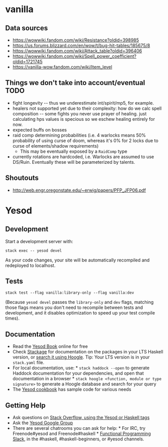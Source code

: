 # vanilla
## Data sources
- https://wowwiki.fandom.com/wiki/Resistance?oldid=398985
- https://us.forums.blizzard.com/en/wow/t/bug-hit-tables/185675/8
- https://wowwiki.fandom.com/wiki/Attack_table?oldid=396406
- https://wowwiki.fandom.com/wiki/Spell_power_coefficient?oldid=1721745
- https://vanilla-wow.fandom.com/wiki/Item_level

## Things we don't take into account/eventual TODO
- fight longevity -- thus we underestimate int/spirit/mp5, for example.
- healers not supported yet due to their complexity: how do we calc spell composition -- some fights you never use prayer of healing. just calculating hps values is specious so we eschew healing entirely for now.
- expected buffs on bosses
- raid comp determining probabilities (i.e. 4 warlocks means 50% probability of using curse of doom, whereas it's 0% for 2 locks due to curse of elements/shadow requirements)
  - This may be eventually exposed by a `RaidComp` type
- currently rotations are hardcoded, i.e. Warlocks are assumed to use DS/Ruin. Eventually these will be parameterized by talents.

## Shoutouts
- http://web.engr.oregonstate.edu/~erwig/papers/PFP_JFP06.pdf

# Yesod
## Development

Start a development server with:

```
stack exec -- yesod devel
```

As your code changes, your site will be automatically recompiled and redeployed to localhost.

## Tests

```
stack test --flag vanilla:library-only --flag vanilla:dev
```

(Because `yesod devel` passes the `library-only` and `dev` flags, matching those flags means you don't need to recompile between tests and development, and it disables optimization to speed up your test compile times).

## Documentation

* Read the [Yesod Book](https://www.yesodweb.com/book) online for free
* Check [Stackage](http://stackage.org/) for documentation on the packages in your LTS Haskell version, or [search it using Hoogle](https://www.stackage.org/lts/hoogle?q=). Tip: Your LTS version is in your `stack.yaml` file.
* For local documentation, use:
        * `stack haddock --open` to generate Haddock documentation for your dependencies, and open that documentation in a browser
        * `stack hoogle <function, module or type signature>` to generate a Hoogle database and search for your query
* The [Yesod cookbook](https://github.com/yesodweb/yesod-cookbook) has sample code for various needs

## Getting Help

* Ask questions on [Stack Overflow, using the Yesod or Haskell tags](https://stackoverflow.com/questions/tagged/yesod+haskell)
* Ask the [Yesod Google Group](https://groups.google.com/forum/#!forum/yesodweb)
* There are several chatrooms you can ask for help:
        * For IRC, try Freenode#yesod and Freenode#haskell
        * [Functional Programming Slack](https://fpchat-invite.herokuapp.com/), in the #haskell, #haskell-beginners, or #yesod channels.
